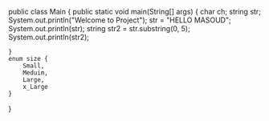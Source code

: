 public class Main {
	public static void main(String[] args) {
		char ch;
		string str;
		System.out.println("Welcome to Project");
		str = "HELLO MASOUD";
		System.out.println(str);
		string str2 = str.substring(0, 5);
		System.out.println(str2);

	}
	enum size {
		Small,
		Meduim,
		Large,
		x_Large
	}
}
